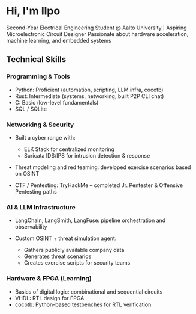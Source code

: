 # Hi, I'm Ilpo

Second-Year Electrical Engineering Student @ Aalto University | Aspiring Microelectronic Circuit Designer
Passionate about hardware acceleration, machine learning, and embedded systems

## Technical Skills

### Programming & Tools

* Python: Proficient (automation, scripting, LLM infra, cocotb)
* Rust: Intermediate (systems, networking; built P2P CLI chat)
* C: Basic (low-level fundamentals)
* SQL / SQLite

### Networking & Security

* Built a cyber range with:

  * ELK Stack for centralized monitoring
  * Suricata IDS/IPS for intrusion detection & response
* Threat modeling and red teaming: developed exercise scenarios based on OSINT
* CTF / Pentesting: TryHackMe – completed Jr. Pentester & Offensive Pentesting paths

### AI & LLM Infrastructure

* LangChain, LangSmith, LangFuse: pipeline orchestration and observability
* Custom OSINT + threat simulation agent:

  * Gathers publicly available company data
  * Generates threat scenarios
  * Creates exercise scripts for security teams

### Hardware & FPGA (Learning)

* Basics of digital logic: combinational and sequential circuits
* VHDL: RTL design for FPGA
* cocotb: Python-based testbenches for RTL verification
